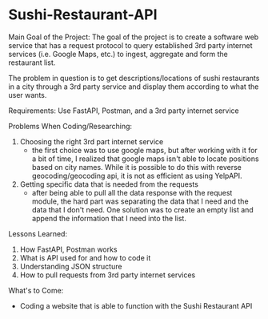# Sushi-Restaurant-API

Main Goal of the Project:
The goal of the project is to create a software web service that has a request protocol to query
established 3rd party internet services (i.e. Google Maps, etc.) to ingest, aggregate and form the 
restaurant list. 

The problem in question is to get descriptions/locations of sushi restaurants in a city through a 3rd party service and
display them according to what the user wants.

Requirements:
Use FastAPI, Postman, and a 3rd party internet service

Problems When Coding/Researching:
1. Choosing the right 3rd part internet service
   - the first choice was to use google maps, but after working with it for a bit of time, I realized that
     google maps isn't able to locate positions based on city names. While it is possible to do this with
     reverse geocoding/geocoding api, it is not as efficient as using YelpAPI.
2. Getting specific data that is needed from the requests
   - after being able to pull all the data response with the request module, the hard part was separating
     the data that I need and the data that I don't need. One solution was to create an empty list and append
     the information that I need into the list.

Lessons Learned:
1. How FastAPI, Postman works
2. What is API used for and how to code it
3. Understanding JSON structure
4. How to pull requests from 3rd party internet services

What's to Come:
- Coding a website that is able to function with the Sushi Restaurant API
